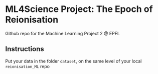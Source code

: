 # ML4Science Project: The Epoch of Reionisation
Github repo for the Machine Learning Project 2 @ EPFL

## Instructions
Put your data in the folder `dataset`, on the same level of your local `reionisation_ML` repo
